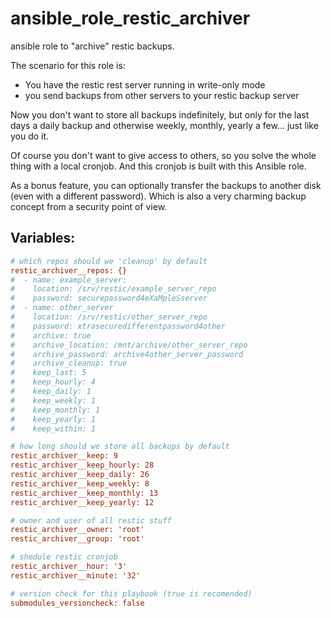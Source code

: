  ansible_role_restic_archiver
======================

ansible role to "archive" restic backups.

The scenario for this role is:
- You have the restic rest server running in write-only mode
- you send backups from other servers to your restic backup server

Now you don't want to store all backups indefinitely, but only for the last days a daily backup and otherwise weekly, monthly, yearly a few... just like you do it.

Of course you don't want to give access to others, so you solve the whole thing with a local cronjob. And this cronjob is built with this Ansible role.

As a bonus feature, you can optionally transfer the backups to another disk (even with a different password). Which is also a very charming backup concept from a security point of view.

 Variables:
---------
```ini
# which repos should we 'cleanup' by default
restic_archiver__repos: {}
#  - name: example_server:
#    location: /srv/restic/example_server_repo
#    password: securepassword4eXaMpleSserver
#  - name: other_server
#    location: /srv/restic/other_server_repo
#    password: xtrasecuredifferentpassword4other
#    archive: true
#    archive_location: /mnt/archive/other_server_repo
#    archive_password: archive4other_server_password
#    archive_cleanup: true
#    keep_last: 5
#    keep_hourly: 4
#    keep_daily: 1
#    keep_weekly: 1
#    keep_monthly: 1
#    keep_yearly: 1
#    keep_within: 1

# how long should we store all backups by default
restic_archiver__keep: 9
restic_archiver__keep_hourly: 28
restic_archiver__keep_daily: 26
restic_archiver__keep_weekly: 8
restic_archiver__keep_monthly: 13
restic_archiver__keep_yearly: 12

# owner and user of all restic stuff
restic_archiver__owner: 'root'
restic_archiver__group: 'root'

# shedule restic cronjob
restic_archiver__hour: '3'
restic_archiver__minute: '32'

# version check for this playbook (true is recomended)
submodules_versioncheck: false
```

